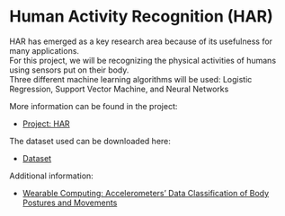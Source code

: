 # Human Activity Recognition (HAR)

HAR has emerged as a key research area because of its usefulness for many applications. <br>
For this project, we will be recognizing the physical activities of humans using sensors put on their body. <br>
Three different machine learning algorithms will be used: Logistic Regression, Support Vector Machine, and Neural Networks

More information can be found in the project:
* [Project: HAR](human_activity_recognition.ipynb)

The dataset used can be downloaded here: 
* [Dataset](HAR_data.txt)

Additional information: 
* [Wearable Computing: Accelerometers’ Data Classification of Body Postures and Movements](http://groupware.les.inf.puc-rio.br/public/papers/2012.Ugulino.WearableComputing.HAR.Classifier.RIBBON.pdf)
